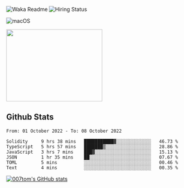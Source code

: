 ![Waka Readme](https://github.com/007tom/007tom/workflows/Waka%20Readme/badge.svg)
![Hiring Status](https://img.shields.io/badge/Hireable-true-green)
<!-- ### Hi there 👋🏿 -->

<!--
**007tom/007tom** is a ✨ _special_ ✨ repository because its `README.md` (this file) appears on your GitHub profile.

Here are some ideas to get you started:
-->

<!--
- 🔭 I’m currently working on [SoftMaple](https://github.com/SoftMaple):
-->

<!-- - 🌱 I’m currently learning ...  -->
<!-- - 👯 I’m looking for ... -->
<!-- - 🤔 I’m looking for help with Javascript AST or Parser ... -->
<!-- - 💬 Ask me about ... -->
<!-- - 📫 How to reach me: ... -->
<!-- - 😄 Pronouns: ... -->
<!-- - ⚡ Fun fact: ... -->
<!--
-->

![macOS](https://img.shields.io/badge/Macbook%20Pro-Monterey%20%7C%2013--inch%20%7C%2016%20GB%20%7C%202020-%23000000?style=flat&logo=apple&logoColor=%23ffffff)

<img src="https://user-images.githubusercontent.com/31362988/165692768-690ffd03-1b8b-4d1b-92ea-bc7e60ebd043.png" width=256 height=192 />

## Github Stats

<!--START_SECTION:waka-->

```text
From: 01 October 2022 - To: 08 October 2022

Solidity     9 hrs 38 mins   ███████████▓░░░░░░░░░░░░░   46.73 %
TypeScript   5 hrs 57 mins   ███████▒░░░░░░░░░░░░░░░░░   28.86 %
JavaScript   3 hrs 7 mins    ███▓░░░░░░░░░░░░░░░░░░░░░   15.13 %
JSON         1 hr 35 mins    ██░░░░░░░░░░░░░░░░░░░░░░░   07.67 %
TOML         5 mins          ░░░░░░░░░░░░░░░░░░░░░░░░░   00.46 %
Text         4 mins          ░░░░░░░░░░░░░░░░░░░░░░░░░   00.35 %
```

<!--END_SECTION:waka-->


[![007tom's GitHub stats](https://github-readme-stats.vercel.app/api?username=zhyd1997&count_private=true&show_icons=true&theme=react)
](https://github.com/anuraghazra/github-readme-stats)
